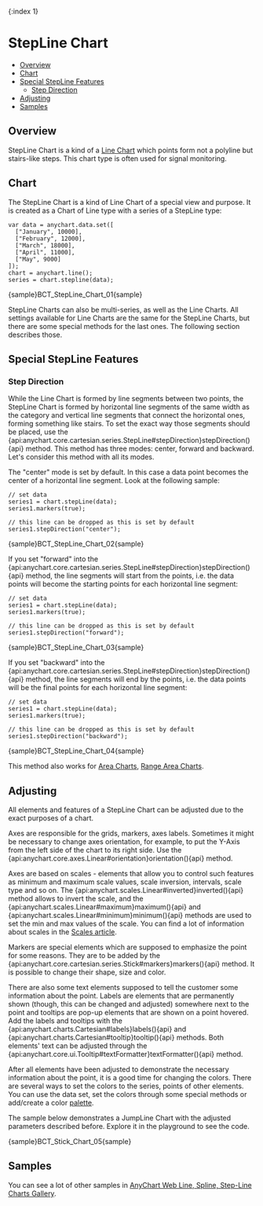 {:index 1}
# StepLine Chart

* [Overview](#overview)
* [Chart](#chart)
* [Special StepLine Features](#special_stepline_features)
  * [Step Direction](#step_direction)
* [Adjusting](#adjusting)
* [Samples](#samples)

## Overview

StepLine Chart is a kind of a [Line Chart](Line_Chart) which points form not a polyline but stairs-like steps. This chart type is often used for signal monitoring.

## Chart

The StepLine Chart is a kind of Line Chart of a special view and purpose. It is created as a Chart of Line type with a series of a StepLine type:

```
var data = anychart.data.set([
  ["January", 10000],
  ["February", 12000],
  ["March", 18000],
  ["April", 11000],
  ["May", 9000]
]);
chart = anychart.line();
series = chart.stepline(data);
```

{sample}BCT\_StepLine\_Chart\_01{sample}

StepLine Charts can also be multi-series, as well as the Line Charts. All settings available for Line Charts are the same for the StepLine Charts, but there are some special methods for the last ones. The following section describes those.

## Special StepLine Features

### Step Direction

While the Line Chart is formed by line segments between two points, the StepLine Chart is formed by horizontal line segments of the same width as the category and vertical line segments that connect the horizontal ones, forming something like stairs. To set the exact way those segments should be placed, use the {api:anychart.core.cartesian.series.StepLine#stepDirection}stepDirection(){api} method. This method has three modes: center, forward and backward. Let's consider this method with all its modes.

The "center" mode is set by default. In this case a data point becomes the center of a horizontal line segment. Look at the following sample:

```
// set data
series1 = chart.stepLine(data);
series1.markers(true);

// this line can be dropped as this is set by default
series1.stepDirection("center");
```

{sample}BCT\_StepLine\_Chart\_02{sample}


If you set "forward" into the {api:anychart.core.cartesian.series.StepLine#stepDirection}stepDirection(){api} method, the line segments will start from the points, i.e. the data points will become the starting points for each horizontal line segment:

```
// set data
series1 = chart.stepLine(data);
series1.markers(true);

// this line can be dropped as this is set by default
series1.stepDirection("forward");
```

{sample}BCT\_StepLine\_Chart\_03{sample}

If you set "backward" into the {api:anychart.core.cartesian.series.StepLine#stepDirection}stepDirection(){api} method, the line segments will end by the points, i.e. the data points will be the final points for each horizontal line segment:

```
// set data
series1 = chart.stepLine(data);
series1.markers(true);

// this line can be dropped as this is set by default
series1.stepDirection("backward");
```

{sample}BCT\_StepLine\_Chart\_04{sample}

This method also works for [Area Charts](Area_Chart), [Range Area Charts](Range_Area-SplineArea_Charts).


## Adjusting

All elements and features of a StepLine Chart can be adjusted due to the exact purposes of a chart.

Axes are responsible for the grids, markers, axes labels. Sometimes it might be necessary to change axes orientation, for example, to put the Y-Axis from the left side of the chart to its right side. Use the {api:anychart.core.axes.Linear#orientation}orientation(){api} method.

Axes are based on scales - elements that allow you to control such features as minimum and maximum scale values, scale inversion, intervals, scale type and so on. The {api:anychart.scales.Linear#inverted}inverted(){api} method allows to invert the scale, and the {api:anychart.scales.Linear#maximum}maximum(){api} and {api:anychart.scales.Linear#minimum}minimum(){api} methods are used to set the min and max values of the scale. You can find a lot of information about scales in the [Scales article](../Axes_and_Grids/Scales).

Markers are special elements which are supposed to emphasize the point for some reasons. They are to be added by the {api:anychart.core.cartesian.series.Stick#markers}markers(){api} method. It is possible to change their shape, size and color.

There are also some text elements supposed to tell the customer some information about the point. Labels are elements that are permanently shown (though, this can be changed and adjusted) somewhere next to the point and tooltips are pop-up elements that are shown on a point hovered. Add the labels and tooltips with the {api:anychart.charts.Cartesian#labels}labels(){api} and {api:anychart.charts.Cartesian#tooltip}tooltip(){api} methods. Both elements' text can be adjusted through the {api:anychart.core.ui.Tooltip#textFormatter}textFormatter(){api} method.

After all elements have been adjusted to demonstrate the necessary information about the point, it is a good time for changing the colors. There are several ways to set the colors to the series, points of other elements. You can use the data set, set the colors through some special methods or add/create a color [palette](Appearance_Settings/Palettes). 

The sample below demonstrates a JumpLine Chart with the adjusted parameters described before. Explore it in the playground to see the code.

{sample}BCT\_Stick\_Chart\_05{sample}


## Samples

You can see a lot of other samples in [AnyChart Web Line, Spline, Step-Line Charts Gallery](http://anychart.com/products/anychart/gallery/Line,_Spline,_Step-Line_Charts/).
